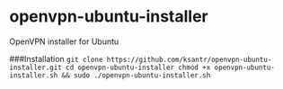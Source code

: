 # openvpn-ubuntu-installer
OpenVPN installer for Ubuntu

###Installation
`git clone https://github.com/ksantr/openvpn-ubuntu-installer.git
cd openvpn-ubuntu-installer
chmod +x openvpn-ubuntu-installer.sh && sudo ./openvpn-ubuntu-installer.sh`
